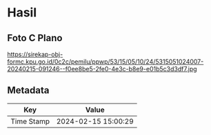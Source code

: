 # Hasil

## Foto C Plano

https://sirekap-obj-formc.kpu.go.id/0c2c/pemilu/ppwp/53/15/05/10/24/5315051024007-20240215-091246--f0ee8be5-2fe0-4e3c-b8e9-e01b5c3d3df7.jpg


## Metadata

| Key        | Value               |
| ---------- | ------------------- |
| Time Stamp | 2024-02-15 15:00:29 |




